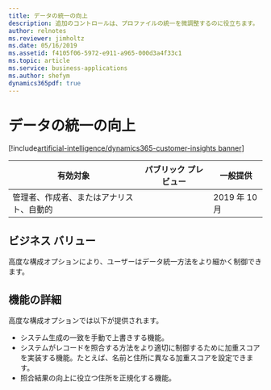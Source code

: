 ```yaml
---
title: データの統一の向上
description: 追加のコントロールは、プロファイルの統一を微調整するのに役立ちます。
author: relnotes
ms.reviewer: jimholtz
ms.date: 05/16/2019
ms.assetid: f4105f06-5972-e911-a965-000d3a4f33c1
ms.topic: article
ms.service: business-applications
ms.author: shefym
dynamics365pdf: true
---
```

# <a name="data-unification-improvements"></a>データの統一の向上
[!include[artificial-intelligence/dynamics365-customer-insights banner](../includes/artificial-intelligence/dynamics365-customer-insights.md)]

| 有効対象    |  パブリック プレビュー | 一般提供 | 
| ---------- | ---------- |---------- |
|管理者、作成者、またはアナリスト、自動的|| 2019 年 10 月|


## <a name="business-value"></a>ビジネス バリュー
<!-- bv start -->
高度な構成オプションにより、ユーザーはデータ統一方法をより細かく制御できます。

<!-- bv end -->



## <a name="feature-details"></a>機能の詳細
<!--feature detail start -->
高度な構成オプションでは以下が提供されます。

- システム生成の一致を手動で上書きする機能。 
- システムがレコードを照合する方法をより適切に制御するために加重スコアを実装する機能。たとえば、名前と住所に異なる加重スコアを設定できます。
- 照合結果の向上に役立つ住所を正規化する機能。


<!--feature detail end -->










